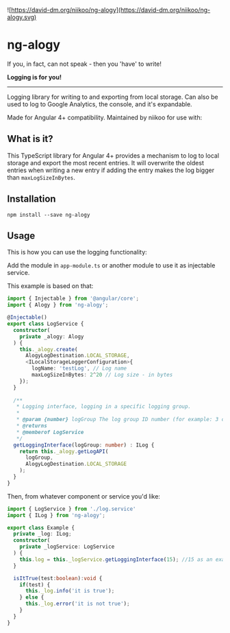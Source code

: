 ![https://david-dm.org/niikoo/ng-alogy](https://david-dm.org/niikoo/ng-alogy.svg)

# ng-alogy

[^**alogy, alogia; In medicine: An inabillity to speak**]: alogy. (n.d.) -Ologies &amp; -Isms. (2008). Retrieved August 4 2017 from http://www.thefreedictionary.com/alogy

If you, in fact, can not speak - then you 'have' to write!

**Logging is for you!**

------

Logging library for writing to and exporting from local storage. Can also be used to log to Google Analytics, the console, and it's expandable.

Made for Angular 4+ compatibility. Maintained by niikoo for use with: 

[EXPOSER PLAYER]: https//www.exposer.no	"by Destinet (https://www.destinet.no), in Norwegian."

## What is it?

This TypeScript library for Angular 4+ provides a mechanism to log to local storage and export the most recent entries. It will overwrite the oldest entries when writing a new entry if adding the entry makes the log bigger than `maxLogSizeInBytes`.

## Installation

```
npm install --save ng-alogy
```

## Usage

This is how you can use the logging functionality:

Add the module in `app-module.ts` or another module to use it as injectable service.

This example is based on that:

```typescript
import { Injectable } from '@angular/core';
import { Alogy } from 'ng-alogy';

@Injectable()
export class LogService {
  constructor(
  	private _alogy: Alogy
  ) {
    this._alogy.create(
      AlogyLogDestination.LOCAL_STORAGE,
      <ILocalStorageLoggerConfiguration>{
        logName: 'testLog', // Log name
        maxLogSizeInBytes: 2^20 // Log size - in bytes
    });
  }
  
  /**
   * Logging interface, logging in a specific logging group.
   * 
   * @param {number} logGroup The log group ID number (for example: 3 or 5)
   * @returns 
   * @memberof LogService
   */
  getLoggingInterface(logGroup: number) : ILog {
    return this._alogy.getLogAPI(
      logGroup,
      AlogyLogDestination.LOCAL_STORAGE
    );
  }
}
```

Then, from whatever component or service you'd like:

```typescript
import { LogService } from './log.service'
import { ILog } from 'ng-alogy';

export class Example {
  private _log: ILog;
  constructor(
  	private _logService: LogService
  ) {
    this.log = this._logService.getLoggingInterface(15); //15 as an example group
  }

  isItTrue(test:boolean):void {
    if(test) {
      this._log.info('it is true');
    } else {
      this._log.error('it is not true');
    }
  }
}

```

